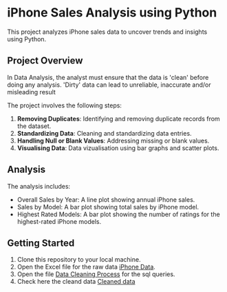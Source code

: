 # iPhone Sales Analysis using Python  
This project analyzes iPhone sales data to uncover trends and insights using Python.

## Project Overview
In Data Analysis, the analyst must ensure that the data is 'clean' before doing any analysis. 'Dirty' data can lead to unreliable, inaccurate and/or misleading result

The project involves the following steps:
1. **Removing Duplicates**: Identifying and removing duplicate records from the dataset.
2. **Standardizing Data**: Cleaning and standardizing data entries.
3. **Handling Null or Blank Values**: Addressing missing or blank values.
4. **Visualising Data**: Data vizualisation using bar graphs and scatter plots.


## Analysis
The analysis includes:

- Overall Sales by Year: A line plot showing annual iPhone sales.
- Sales by Model: A bar plot showing total sales by iPhone model.
- Highest Rated Models: A bar plot showing the number of ratings for the highest-rated iPhone models.

## Getting Started
1. Clone this repository to your local machine.
2. Open the Excel file for the raw data [iPhone Data](https://github.com/Sakshi-Rani-21/IPhone-Sales-Analysis-In-Python/blob/main/Apple%20Iphone%20Data.csv).
3. Open the file [Data Cleaning Process](https://github.com/Sakshi-Rani-21/Data-Cleaning-in-PostgreSQL/blob/main/data%20cleaning.sql) for the sql queries.
4. Check here the cleand data [Cleaned data](https://github.com/Sakshi-Rani-21/Data-Cleaning-in-PostgreSQL/blob/f96a7d78555143ffb0f86d6f6607d384083f4782/cleaned%20data.csv)



